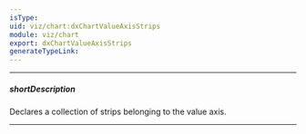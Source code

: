 ```yaml
---
isType: 
uid: viz/chart:dxChartValueAxisStrips
module: viz/chart
export: dxChartValueAxisStrips
generateTypeLink: 
---
```

---
##### shortDescription
Declares a collection of strips belonging to the value axis.

---
<!--
A strip is a colored piece of the chart's background that highlights a range of values. Strips allow a viewer to see whether a certain series point falls in or out of a range.

![DevExtreme HTML5 Charts Strips](/images/ChartJS/visual_elements/strips.png)

Each object in the **strips** array configures a single strip. To limit a strip, set its **startValue** and **endValue** properties. You may set only one of them, in which case the strip will not have a limit at one end. Note that setting the **color** property is also necessary for a strip to be displayed.

#####See Also#####
- **valueAxis**.[stripStyle](/api-reference/10%20UI%20Components/dxChart/1%20Configuration/commonAxisSettings/stripStyle '/Documentation/ApiReference/UI_Components/dxChart/Configuration/valueAxis/stripStyle/') - specifies the appearance of those strips that belong to the value axis.
- **commonAxisSettings**.[stripStyle](/api-reference/10%20UI%20Components/dxChart/1%20Configuration/commonAxisSettings/stripStyle '/Documentation/ApiReference/UI_Components/dxChart/Configuration/valueAxis/stripStyle/') - specifies the appearance of all strips in the UI component.
-->